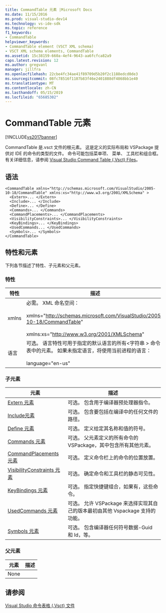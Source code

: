 ```yaml
---
title: CommandTable 元素 |Microsoft Docs
ms.date: 11/15/2016
ms.prod: visual-studio-dev14
ms.technology: vs-ide-sdk
ms.topic: reference
f1_keywords:
- CommandTable
helpviewer_keywords:
- CommandTable element (VSCT XML schema)
- VSCT XML schema elements, CommandTable
ms.assetid: 15c38159-660a-4ef4-9643-aa6fcfca82a9
caps.latest.revision: 12
ms.author: gregvanl
manager: jillfra
ms.openlocfilehash: 22cbe4fc34ae41f89709d5b20f2c1188edcd0de3
ms.sourcegitcommit: 08fc78516f1107b83f46e2401888df4868bb1e40
ms.translationtype: MT
ms.contentlocale: zh-CN
ms.lasthandoff: 05/15/2019
ms.locfileid: "65685302"
---
```

# <a name="commandtable-element"></a>CommandTable 元素
[!INCLUDE[vs2017banner](../includes/vs2017banner.md)]

CommandTable 是.vsct 文件的根元素。 这是定义的实际布局和 VSPackage 提供对 IDE 的命令的类型的文件。 命令可能包括菜单项、 菜单、 工具栏和组合框。 有关详细信息，请参阅 [Visual Studio Command Table (.Vsct) Files](../extensibility/internals/visual-studio-command-table-dot-vsct-files.md)。  
  
## <a name="syntax"></a>语法  
  
```  
<CommandTable xmlns="http://schemas.microsoft.com/VisualStudio/2005-10-18/CommandTable" xmlns:xs="http://www.w3.org/2001/XMLSchema" >  
  <Extern>... </Extern>  
  <Include>... </Include>  
  <Define>... </Define>  
  <Commands>... </Commands>  
  <CommandPlacements>... </CommandPlacements>  
  <VisibilityConstraints>... </VisibilityConstraints>  
  <KeyBindings>... </KeyBindings>  
  <UsedCommands... </UsedCommands>  
  <Symbols>... </Symbols>  
</CommandTable>  
```  
  
## <a name="attributes-and-elements"></a>特性和元素  
 下列各节描述了特性、子元素和父元素。  
  
### <a name="attributes"></a>特性  
  
| 特性 |                                                                                                                   描述                                                                                                                   |
|-----------|-------------------------------------------------------------------------------------------------------------------------------------------------------------------------------------------------------------------------------------------------|
|   xmlns   |                                   必需。 XML 命名空间：<br /><br /> xmlns="<http://schemas.microsoft.com/VisualStudio/2005-10-18/CommandTable>"<br /><br /> xmlns:xs="<http://www.w3.org/2001/XMLSchema>"                                   |
| 语言  | 可选。 语言特性可用于指定的默认语言的所有\<字符串 > 命令表中的元素。  如果未指定语言，将使用当前进程的语言：<br /><br /> language="en-us" |
  
### <a name="child-elements"></a>子元素  
  
|元素|描述|  
|-------------|-----------------|  
|[Extern 元素](../extensibility/extern-element.md)|可选。 包含用于编译器预处理器指令。|  
|[ Include元素](../extensibility/include-element.md)|可选。 包含要包括在编译中的任何文件的路径。|  
|[Define 元素](../extensibility/define-element.md)|可选。 定义给定其名称和值的符号。|  
|[Commands 元素](../extensibility/commands-element.md)|可选。 父元素定义的所有命令的 VSPackage，其中包含所有其他元素。|  
|[CommandPlacements 元素](../extensibility/commandplacements-element.md)|可选。 定义命令栏上的命令的位置放置。|  
|[VisibilityConstraints 元素](../extensibility/visibilityconstraints-element.md)|可选。 确定命令和工具栏的静态可见性。|  
|[KeyBindings 元素](../extensibility/keybindings-element.md)|可选。 指定快捷键组合，如果有，这些命令。|  
|[UsedCommands 元素](../extensibility/usedcommands-element.md)|可选。 允许 VSPackage 来选择实现其自己的版本最初由其他 Vspackage 支持的功能。|  
|[Symbols 元素](https://msdn.microsoft.com/f2ddd0aa-c3dd-439e-834d-28f136a27ffa)|可选。 包含编译器任何符号数据-Guid 和 Id，等。|  
  
### <a name="parent-elements"></a>父元素  
  
|元素|描述|  
|-------------|-----------------|  
|None||  
  
## <a name="see-also"></a>请参阅  
 [Visual Studio 命令表格 (.Vsct) 文件](../extensibility/internals/visual-studio-command-table-dot-vsct-files.md)
